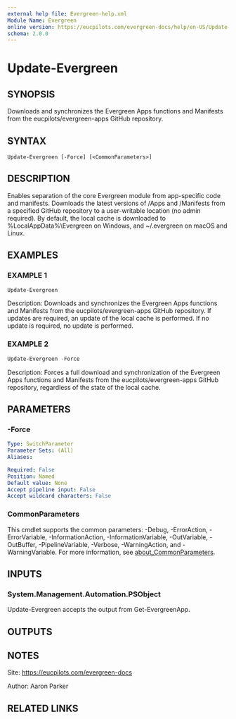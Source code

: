 ```yaml
---
external help file: Evergreen-help.xml
Module Name: Evergreen
online version: https://eucpilots.com/evergreen-docs/help/en-US/Update-Evergreen/
schema: 2.0.0
---
```


# Update-Evergreen

## SYNOPSIS

Downloads and synchronizes the Evergreen Apps functions and Manifests from the eucpilots/evergreen-apps GitHub repository.

## SYNTAX

```
Update-Evergreen [-Force] [<CommonParameters>]
```

## DESCRIPTION

Enables separation of the core Evergreen module from app-specific code and manifests. Downloads the latest versions of /Apps and /Manifests from a specified GitHub repository to a user-writable location (no admin required). By default, the local cache is downloaded to %LocalAppData%\Evergreen on Windows, and ~/.evergreen on macOS and Linux.

## EXAMPLES

### EXAMPLE 1

```powershell
Update-Evergreen
```

Description:
Downloads and synchronizes the Evergreen Apps functions and Manifests from the eucpilots/evergreen-apps GitHub repository. If updates are required, an update of the local cache is performed. If no update is required, no update is performed.

### EXAMPLE 2

```powershell
Update-Evergreen -Force
```

Description:
Forces a full download and synchronization of the Evergreen Apps functions and Manifests from the eucpilots/evergreen-apps GitHub repository, regardless of the state of the local cache.

## PARAMETERS

### -Force

```yaml
Type: SwitchParameter
Parameter Sets: (All)
Aliases:

Required: False
Position: Named
Default value: None
Accept pipeline input: False
Accept wildcard characters: False
```

### CommonParameters

This cmdlet supports the common parameters: -Debug, -ErrorAction, -ErrorVariable, -InformationAction, -InformationVariable, -OutVariable, -OutBuffer, -PipelineVariable, -Verbose, -WarningAction, and -WarningVariable. For more information, see [about_CommonParameters](http://go.microsoft.com/fwlink/?LinkID=113216).

## INPUTS

### System.Management.Automation.PSObject

Update-Evergreen accepts the output from Get-EvergreenApp.

## OUTPUTS

## NOTES

Site: https://eucpilots.com/evergreen-docs

Author: Aaron Parker

## RELATED LINKS
